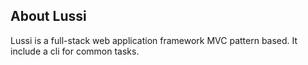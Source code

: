 ## About Lussi

Lussi is a full-stack web application framework MVC pattern based. It include a cli for common tasks.